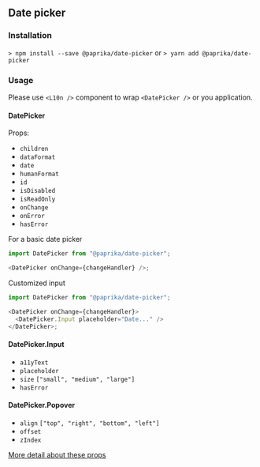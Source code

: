 ## Date picker

### Installation

`> npm install --save @paprika/date-picker`
or
`> yarn add @paprika/date-picker`

### Usage

Please use `<L10n />` component to wrap `<DatePicker />` or you application.

#### DatePicker

Props:

- `children`
- `dataFormat`
- `date`
- `humanFormat`
- `id`
- `isDisabled`
- `isReadOnly`
- `onChange`
- `onError`
- `hasError`

For a basic date picker

```js
import DatePicker from "@paprika/date-picker";

<DatePicker onChange={changeHandler} />;
```

Customized input

```js
import DatePicker from "@paprika/date-picker";

<DatePicker onChange={changeHandler}>
  <DatePicker.Input placeholder="Date..." />
</DatePicker>;
```

#### DatePicker.Input

- `a11yText`
- `placeholder`
- `size` `["small", "medium", "large"]`
- `hasError`

#### DatePicker.Popover

- `align` `["top", "right", "bottom", "left"]`
- `offset`
- `zIndex`

[More detail about these props](https://github.com/acl-services/paprika/blob/master/packages/DatePicker/src/DatePicker.js)
